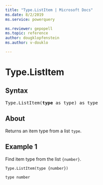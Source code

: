```yaml
---
title: "Type.ListItem | Microsoft Docs"
ms.date: 8/2/2019
ms.service: powerquery

ms.reviewer: gepopell
ms.topic: reference
author: dougklopfenstein
ms.author: v-douklo

---
```

# Type.ListItem

## Syntax

<pre>
Type.ListItem(<b>type</b> as type) as type 
</pre>
  
## About  
Returns an item type from a list `type`.

## Example 1
Find item type from the list `{number}`.

```powerquery-m
Type.ListItem(type {number})
```

`type number`
